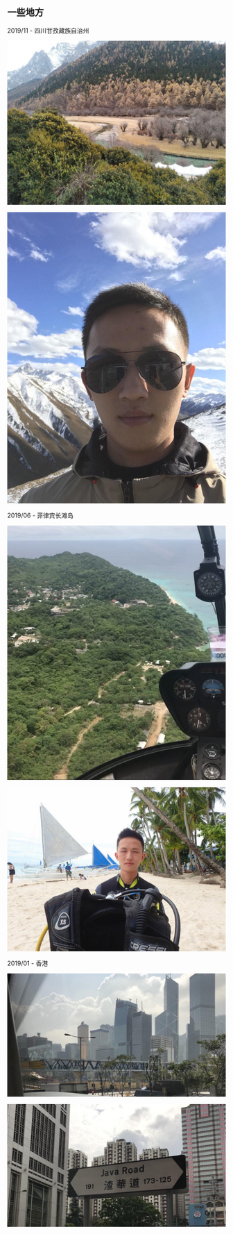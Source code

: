 ## 一些地方



2019/11 - 四川甘孜藏族自治州

![](about.img/2019-11-Tibetan-area-DaochengYading.jpg)

![](about.img/2019-11-Tibetan-area-Selfie.jpg)



2019/06 - 菲律宾长滩岛

![](about.img/2019-06-Philippines-Boracay-Helicopter.png)

![](about.img/2019-06-Philippines-Boracay-diving.jpg)



2019/01 - 香港

![](about.img/2019-01-HongKong-narrow-building.jpg)

![](about.img/2019-01-HongKong-Java-Road.jpg)